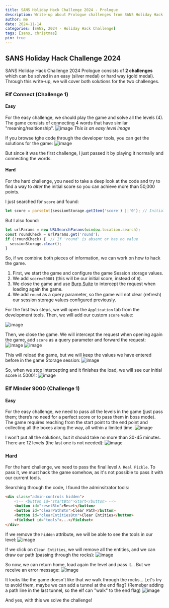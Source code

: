```yaml
---
title: SANS Holiday Hack Challenge 2024 - Prologue
description: Write-up about Prologue challenges from SANS Holiday Hack Challenge 2024  
author: me
date: 2024-11-14
categories: [SANS, 2024 - Holiday Hack Challenge]
tags: [sans, christmas]
pin: true
---
```


## SANS Holiday Hack Challenge 2024

SANS Holiday Hack Challenge 2024 Prologue consists of **2 challenges** which can be solved in an easy (silver medal) or hard way (gold medal). Through this write-up, we will cover both solutions for the two challenges.

### Elf Connect (Challenge 1)

#### Easy
For the easy challenge, we should play the game and solve all the levels (4). The game consists of connecting 4 words that have similar "meaning/realtionship".
![image](/_posts_assets/20241114/c1_easy.PNG)
_This is an easy level image_



If you browse tghe code through the developer tools, you can get the solutions for the game:
![image](../_posts_assets/20241114/c1_easy2.PNG)

But since it was the first challenge, I just passed it by playing it normally and connecting the words.

#### Hard
For the hard challenge, you need to take a deep look at the code and try to find a way to *alter* the initial score so you can achieve more than 50,000 points.

I just searched for `score` and found:
```javascript
let score = parseInt(sessionStorage.getItem('score') ||'0'); // Initialize score
```

But I also found:
```javascript
let urlParams = new URLSearchParams(window.location.search);
const roundCheck = urlParams.get('round');
if (!roundCheck) {  // If 'round' is absent or has no value
  sessionStorage.clear();
}
```

So, if we combine both pieces of information, we can work on how to hack the game.

1. First, we start the game and configure the game Session storage values.
2. We  add `score=50001` (this will be our initial score, instead of `0`).
3. We close the game and use [Burp Suite](https://portswigger.net/burp) to intercept the request when loading again the game.
4. We add `round` as a query parameter, so the game will not clear (refresh) our session storage values configured previously.

For the first two steps, we will open the `Application` tab from the development tools. Then, we will add our custom `score` value:


![image](/_posts_assets/20241114/c1_easy3.PNG)



Then, we close the game. We will intercept the request when opening again the game, add `score` as a query parameter and forward the request:
![image](/_posts_assets/20241114/c1_hard2.PNG)
![image](/_posts_assets/20241114/c1_hard3.PNG)

This will reload the game, but we will keep the values we have entered before in the game Storage session:
![image](/_posts_assets/20241114/c1_hard4.PNG)

So, when we stop intercepting and it finishes the load, we will see our initial score is 50001:
![image](/_posts_assets/20241114/c1_hard5.PNG)

### Elf Minder 9000 (Challenge 1)

#### Easy
For the easy challenge, we need to pass all the levels in the game (just pass them; there’s no need for a perfect score or to pass them in boss mode). The game requires reaching from the start point to the end point and collecting all the boxes along the way, all within a limited time.
![image](/_posts_assets/20241114/c2_easy.PNG)

I won't put all the solutions, but it should take no more than 30-45 minutes. There are 12 levels (the last one is not needed):
![image](_posts_assets/20241114/c2_easy2.PNG)

### Hard
For the hard challenge, we need to pass the final level `A Real Pickle`. To pass it, we must hack the game somehow, as it's not possible to pass it with our current tools.

Searching through the code, I found the adminsitrator tools:
```html
<div class="admin-controls hidden">
    <!-- <button id="startBtn">Start</button> -->
    <button id="resetBtn">Reset</button>
    <button id="clearPathBtn">Clear Path</button>
    <button id="clearEntitiesBtn">Clear Entities</button>
    <fieldset id="tools">...</fieldset>
</div>
```

If we remove the `hidden` attribute, we will be able to see the tools in our level:
![image](/_posts_assets/20241114/c2_hard.PNG)

If we click on `Clear Entities`, we will remove all the entities, and we can draw our path (passing through the rocks):
![image](/_posts_assets/20241114/c2_hard2.PNG)

So now, we can return home, load again the level and pass it... But we receive an error message:
![image](/_posts_assets/20241114/c2_hard3.PNG)

It looks like the game doesn't like that we walk through the rocks... Let's try to avoid them, maybe we can add a tunnel at the end flag? (Remeber adding a path line in the last tunnel, so the elf can "walk" to the end flag)
![image](/_posts_assets/20241114/c2_hard4.PNG)

And yes, with this we solve the challenge!
